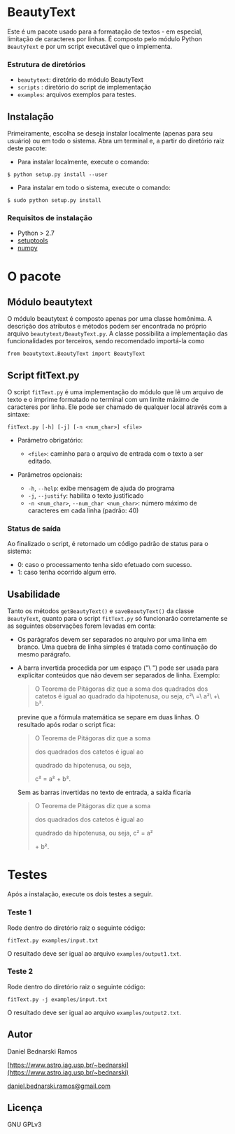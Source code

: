 # BeautyText

Este é um pacote usado para a formatação de textos - em especial, limitação de caracteres por linhas. É composto pelo módulo Python `BeautyText` e por um script executável que o implementa.

### Estrutura de diretórios

* `beautytext`: diretório do módulo BeautyText
* `scripts` : diretório do script de implementação
* `examples`: arquivos exemplos para testes.



## Instalação


Primeiramente, escolha se deseja instalar localmente (apenas para seu usuário) ou em todo o sistema. Abra um terminal e, a partir do diretório raiz deste pacote:

* Para instalar localmente, execute o comando:
```
$ python setup.py install --user
```

* Para instalar em todo o sistema, execute o comando:
```
$ sudo python setup.py install
```

### Requisitos de instalação

* Python > 2.7
* [setuptools](https://pypi.org/project/setuptools)
* [numpy](https://www.numpy.org/)



# O pacote

## Módulo beautytext

O módulo beautytext é composto apenas por uma classe homônima. A descrição dos atributos e métodos podem ser encontrada no próprio arquivo `beautytext/BeautyText.py`. A classe possibilita a implementação das funcionalidades por terceiros, sendo recomendado importá-la como

```
from beautytext.BeautyText import BeautyText
```


## Script fitText.py

O script `fitText.py` é uma implementação do módulo que lê um arquivo de texto e o imprime formatado no terminal com um limite máximo de caracteres por linha. Ele pode ser chamado de qualquer local através com a sintaxe:

```
fitText.py [-h] [-j] [-n <num_char>] <file>
```

* Parâmetro obrigatório:
    * `<file>`: caminho para o arquivo de entrada com o texto a ser editado.

* Parâmetros opcionais:
    * `-h`, `--help`: exibe mensagem de ajuda do programa
    * `-j`, `--justify`: habilita o texto justificado
    * `-n <num_char>`, `--num_char <num_char>`: número máximo de caracteres em cada linha (padrão: 40)

### Status de saída

Ao finalizado o script, é retornado um código padrão de status para o sistema:

* 0: caso o processamento tenha sido efetuado com sucesso.
* 1: caso tenha ocorrido algum erro.



## Usabilidade

Tanto os métodos `getBeautyText()` e `saveBeautyText()` da classe `BeautyText`, quanto para o script `fitText.py` só funcionarão corretamente se as seguintes observações forem levadas em conta:

* Os parágrafos devem ser separados no arquivo por uma linha em branco. Uma quebra de linha simples é tratada como continuação do mesmo parágrafo.
* A barra invertida procedida por um espaço ("\ ") pode ser usada para explicitar conteúdos que não devem ser separados de linha. Exemplo:
    > O Teorema de Pitágoras diz que a soma dos quadrados dos catetos é igual ao quadrado da hipotenusa, ou seja, c²\ =\ a²\ +\ b².

  previne que a fórmula matemática se separe em duas linhas. O resultado após rodar o script fica:

    > O Teorema de Pitágoras diz que a soma
    >
    > dos quadrados dos catetos é igual ao
    >
    > quadrado da hipotenusa, ou  seja,
    >
    > c² = a² + b².
    
  Sem as barras invertidas no texto de entrada, a saída ficaria

    > O Teorema de Pitágoras diz que a soma
    >
    > dos quadrados dos catetos é igual ao
    >
    > quadrado da hipotenusa, ou seja, c² = a²
    >
    > \+ b².


# Testes

Após a instalação, execute os dois testes a seguir.


### Teste 1

Rode dentro do diretório raiz o seguinte código:

```
fitText.py examples/input.txt
```

O resultado deve ser igual ao arquivo `examples/output1.txt`.


### Teste 2

Rode dentro do diretório raiz o seguinte código:

```
fitText.py -j examples/input.txt
```

O resultado deve ser igual ao arquivo `examples/output2.txt`.



## Autor

Daniel Bednarski Ramos

[https://www.astro.iag.usp.br/~bednarski](https://www.astro.iag.usp.br/~bednarski)

daniel.bednarski.ramos@gmail.com


## Licença

GNU GPLv3

